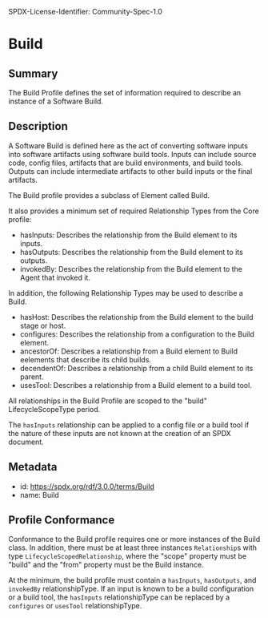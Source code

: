 SPDX-License-Identifier: Community-Spec-1.0

# Build

## Summary

The Build Profile defines the set of information required to describe an
instance of a Software Build.

## Description

A Software Build is defined here as the act of converting software inputs into
software artifacts using software build tools. Inputs can include source code,
config files, artifacts that are build environments, and build tools. Outputs
can include intermediate artifacts to other build inputs or the final
artifacts.

The Build profile provides a subclass of Element called Build.

It also provides a minimum set of required Relationship Types from the Core
profile:

- hasInputs: Describes the relationship from the Build element to its inputs.
- hasOutputs: Describes the relationship from the Build element to its outputs.
- invokedBy: Describes the relationship from the Build element to the Agent
  that invoked it.

In addition, the following Relationship Types may be used to describe a Build.

- hasHost: Describes the relationship from the Build element to the build stage
  or host.
- configures: Describes the relationship from a configuration to the Build
  element.
- ancestorOf: Describes a relationship from a Build element to Build eelements
  that describe its child builds.
- decendentOf: Describes a relationship from a child Build element to its
  parent.
- usesTool: Describes a relationship from a Build element to a build tool.

All relationships in the Build Profile are scoped to the "build"
LifecycleScopeType period.

The `hasInputs` relationship can be applied to a config file or a build tool if
the nature of these inputs are not known at the creation of an SPDX document.

## Metadata

- id: https://spdx.org/rdf/3.0.0/terms/Build
- name: Build

## Profile Conformance

Conformance to the Build profile requires one or more instances of the Build
class. In addition, there must be at least three instances `Relationship`s with
type `LifecycleScopedRelationship`, where the "scope" property must be "build"
and the "from" property must be the Build instance.

At the minimum, the build profile must contain a `hasInputs`, `hasOutputs`, and
`invokedBy` relationshipType. If an input is known to be a build configuration
or a build tool, the `hasInputs` relationshipType can be replaced by a
`configures` or `usesTool` relationshipType.
